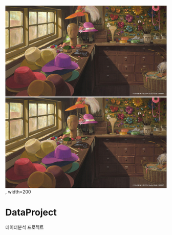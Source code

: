 <img src='images/howl의움직이는 성.jpg'> </img>
<img src='images/howl의움직이는 성.jpg'>, width=200 </img>


# DataProject
데이터분석 프로젝트
